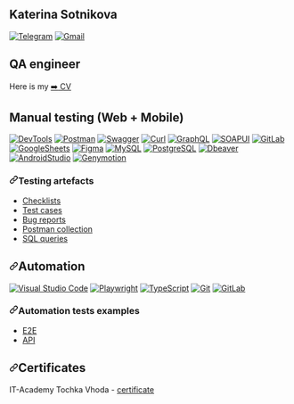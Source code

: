 <article>
  <h1>Katerina Sotnikova</h1>
<p dir="auto"><a href="https://t.me/katty_nizhik" rel="nofollow"><img src="https://camo.githubusercontent.com/97c46eaea6e5953419c21cb33c8ee77961b366341d42f19c29838a691fe8fc48/68747470733a2f2f696d672e736869656c64732e696f2f62616467652f54656c656772616d2d3161333133363f7374796c653d736f6369616c266c6f676f3d74656c656772616d" alt="Telegram" data-canonical-src="https://img.shields.io/badge/Telegram-1a3136?style=social&amp;logo=telegram" style="max-width: 100%;"></a>
<a href="mailto:nizhnikova.ee@gmail.com"><img src="https://camo.githubusercontent.com/15f29b2a6437696f8cc61ffc3235aebf4481c29eb6325de8ed598702d1ffa9a2/68747470733a2f2f696d672e736869656c64732e696f2f62616467652f476d61696c2d3161333133363f7374796c653d736f6369616c266c6f676f3d676d61696c" alt="Gmail" data-canonical-src="https://img.shields.io/badge/Gmail-1a3136?style=social&amp;logo=gmail" style="max-width: 100%;"></a>

<h2>QA engineer</h2>
<p>Here is my <a href="https://docs.google.com/document/d/1uNp5s7ocXoJGJXIUdnFDcLpIdz4bqhO7_5yq5f91Xko/edit?usp=sharing" rel="nofollow"><g-emoji class="g-emoji" alias="arrow_right" fallback-src="https://github.githubassets.com/images/icons/emoji/unicode/27a1.png">➡️</g-emoji> CV</a></p>
<h2 dir="auto">Manual testing (Web + Mobile)</h2>
<p dir="auto"><a target="_blank" rel="noopener noreferrer nofollow" href="https://camo.githubusercontent.com/0a5e8c00c84b828170d69395a66f070bb193831d4743f96c3a744175a2b571f7/68747470733a2f2f696d672e736869656c64732e696f2f62616467652f446576546f6f6c732d3132323532393f7374796c653d666f722d7468652d6261646765266c6f676f3d676f6f676c656368726f6d65"><img src="https://camo.githubusercontent.com/0a5e8c00c84b828170d69395a66f070bb193831d4743f96c3a744175a2b571f7/68747470733a2f2f696d672e736869656c64732e696f2f62616467652f446576546f6f6c732d3132323532393f7374796c653d666f722d7468652d6261646765266c6f676f3d676f6f676c656368726f6d65" alt="DevTools" data-canonical-src="https://img.shields.io/badge/DevTools-122529?style=for-the-badge&amp;logo=googlechrome" style="max-width: 100%;"></a>
<a target="_blank" rel="noopener noreferrer nofollow" href="https://camo.githubusercontent.com/bf5b2e7935657efe30e6bfc1b2782c3f582380d12c3d1c45b35ad1f582c69299/68747470733a2f2f696d672e736869656c64732e696f2f62616467652f506f73746d616e2d3132323532393f7374796c653d666f722d7468652d6261646765266c6f676f3d706f73746d616e266c6f676f436f6c6f723d663736393335"><img src="https://camo.githubusercontent.com/bf5b2e7935657efe30e6bfc1b2782c3f582380d12c3d1c45b35ad1f582c69299/68747470733a2f2f696d672e736869656c64732e696f2f62616467652f506f73746d616e2d3132323532393f7374796c653d666f722d7468652d6261646765266c6f676f3d706f73746d616e266c6f676f436f6c6f723d663736393335" alt="Postman" data-canonical-src="https://img.shields.io/badge/Postman-122529?style=for-the-badge&amp;logo=postman&amp;logoColor=f76935" style="max-width: 100%;"></a>
<a target="_blank" rel="noopener noreferrer nofollow" href="https://camo.githubusercontent.com/a798be945b49afe8035b0e79f0d21258bf15f008480fff06e2a7a956944252c2/68747470733a2f2f696d672e736869656c64732e696f2f62616467652f537761676765722d3132323532393f7374796c653d666f722d7468652d6261646765266c6f676f3d73776167676572266c6f676f436f6c6f723d376564653262"><img src="https://camo.githubusercontent.com/a798be945b49afe8035b0e79f0d21258bf15f008480fff06e2a7a956944252c2/68747470733a2f2f696d672e736869656c64732e696f2f62616467652f537761676765722d3132323532393f7374796c653d666f722d7468652d6261646765266c6f676f3d73776167676572266c6f676f436f6c6f723d376564653262" alt="Swagger" data-canonical-src="https://img.shields.io/badge/Swagger-122529?style=for-the-badge&amp;logo=swagger&amp;logoColor=7ede2b" style="max-width: 100%;"></a>
<a target="_blank" rel="noopener noreferrer nofollow" href="https://camo.githubusercontent.com/5da98fc94d9166bed00e086982e0983bdc13895f85cb4110de822f3786bff007/68747470733a2f2f696d672e736869656c64732e696f2f62616467652f4375726c2d3132323532393f7374796c653d666f722d7468652d6261646765266c6f676f3d6375726c266c6f676f436f6c6f723d376564653262"><img src="https://camo.githubusercontent.com/5da98fc94d9166bed00e086982e0983bdc13895f85cb4110de822f3786bff007/68747470733a2f2f696d672e736869656c64732e696f2f62616467652f4375726c2d3132323532393f7374796c653d666f722d7468652d6261646765266c6f676f3d6375726c266c6f676f436f6c6f723d376564653262" alt="Curl" data-canonical-src="https://img.shields.io/badge/Curl-122529?style=for-the-badge&amp;logo=curl&amp;logoColor=7ede2b" style="max-width: 100%;"></a>
<a target="_blank" rel="noopener noreferrer nofollow" href="https://camo.githubusercontent.com/a9b18b736e0eef45acd324a4e5a0b0aa2b58f68991f134b4e708b6df66213505/68747470733a2f2f696d672e736869656c64732e696f2f62616467652f4772617068514c5f506c617967726f756e642d3132323532393f7374796c653d666f722d7468652d6261646765266c6f676f3d6772617068716c266c6f676f436f6c6f723d643430383864"><img src="https://camo.githubusercontent.com/a9b18b736e0eef45acd324a4e5a0b0aa2b58f68991f134b4e708b6df66213505/68747470733a2f2f696d672e736869656c64732e696f2f62616467652f4772617068514c5f506c617967726f756e642d3132323532393f7374796c653d666f722d7468652d6261646765266c6f676f3d6772617068716c266c6f676f436f6c6f723d643430383864" alt="GraphQL" data-canonical-src="https://img.shields.io/badge/GraphQL_Playground-122529?style=for-the-badge&amp;logo=graphql&amp;logoColor=d4088d" style="max-width: 100%;"></a>
<a target="_blank" rel="noopener noreferrer nofollow" href="https://camo.githubusercontent.com/19e58d9f0d2b3cbd2c38ec2a0858d81aaab8979b3ac48255c67354a2737044fe/68747470733a2f2f696d672e736869656c64732e696f2f62616467652f534f415055492d3132323532393f7374796c653d666f722d7468652d6261646765266c6f676f3d736f61707569266c6f676f436f6c6f723d643430383864"><img src="https://camo.githubusercontent.com/19e58d9f0d2b3cbd2c38ec2a0858d81aaab8979b3ac48255c67354a2737044fe/68747470733a2f2f696d672e736869656c64732e696f2f62616467652f534f415055492d3132323532393f7374796c653d666f722d7468652d6261646765266c6f676f3d736f61707569266c6f676f436f6c6f723d643430383864" alt="SOAPUI" data-canonical-src="https://img.shields.io/badge/SOAPUI-122529?style=for-the-badge&amp;logo=soapui&amp;logoColor=d4088d" style="max-width: 100%;"></a>
<a target="_blank" rel="noopener noreferrer nofollow" href="https://camo.githubusercontent.com/6bdd34c11c741f78bb1bdd151d181af7ae7d81037591d8eb0eeab9cef5aba4f9/68747470733a2f2f696d672e736869656c64732e696f2f62616467652f4769744c61625f4973737565732d3132323532393f7374796c653d666f722d7468652d6261646765266c6f676f3d6769746c6162"><img src="https://camo.githubusercontent.com/6bdd34c11c741f78bb1bdd151d181af7ae7d81037591d8eb0eeab9cef5aba4f9/68747470733a2f2f696d672e736869656c64732e696f2f62616467652f4769744c61625f4973737565732d3132323532393f7374796c653d666f722d7468652d6261646765266c6f676f3d6769746c6162" alt="GitLab" data-canonical-src="https://img.shields.io/badge/GitLab_Issues-122529?style=for-the-badge&amp;logo=gitlab" style="max-width: 100%;"></a>
<a target="_blank" rel="noopener noreferrer nofollow" href="https://camo.githubusercontent.com/295a28396b3b301ff386117888863becda7d8ed1ecd73c1da52a0a7f9c6bbb66/68747470733a2f2f696d672e736869656c64732e696f2f62616467652f476f6f676c652532305368656574732d3132323532393f7374796c653d666f722d7468652d6261646765266c6f676f3d676f6f676c652d736865657473"><img src="https://camo.githubusercontent.com/295a28396b3b301ff386117888863becda7d8ed1ecd73c1da52a0a7f9c6bbb66/68747470733a2f2f696d672e736869656c64732e696f2f62616467652f476f6f676c652532305368656574732d3132323532393f7374796c653d666f722d7468652d6261646765266c6f676f3d676f6f676c652d736865657473" alt="GoogleSheets" data-canonical-src="https://img.shields.io/badge/Google%20Sheets-122529?style=for-the-badge&amp;logo=google-sheets" style="max-width: 100%;"></a>
<a target="_blank" rel="noopener noreferrer nofollow" href="https://camo.githubusercontent.com/6171169cef7232637c198f320a7639c639ed59aa2deb88283c00c994d64da6cf/68747470733a2f2f696d672e736869656c64732e696f2f62616467652f4669676d612d3132323532393f7374796c653d666f722d7468652d6261646765266c6f676f3d6669676d61266c6f676f436f6c6f723d376435666136"><img src="https://camo.githubusercontent.com/6171169cef7232637c198f320a7639c639ed59aa2deb88283c00c994d64da6cf/68747470733a2f2f696d672e736869656c64732e696f2f62616467652f4669676d612d3132323532393f7374796c653d666f722d7468652d6261646765266c6f676f3d6669676d61266c6f676f436f6c6f723d376435666136" alt="Figma" data-canonical-src="https://img.shields.io/badge/Figma-122529?style=for-the-badge&amp;logo=figma&amp;logoColor=7d5fa6" style="max-width: 100%;"></a>
<a target="_blank" rel="noopener noreferrer nofollow" href="https://camo.githubusercontent.com/d20b2a3f3ee5ba4a7b7df36be86396dc1e217b9c7b2e26975a65c1d3543d4bfd/68747470733a2f2f696d672e736869656c64732e696f2f62616467652f4d7953514c2d3132323532393f7374796c653d666f722d7468652d6261646765266c6f676f3d6d7973716c"><img src="https://camo.githubusercontent.com/d20b2a3f3ee5ba4a7b7df36be86396dc1e217b9c7b2e26975a65c1d3543d4bfd/68747470733a2f2f696d672e736869656c64732e696f2f62616467652f4d7953514c2d3132323532393f7374796c653d666f722d7468652d6261646765266c6f676f3d6d7973716c" alt="MySQL" data-canonical-src="https://img.shields.io/badge/MySQL-122529?style=for-the-badge&amp;logo=mysql" style="max-width: 100%;"></a>
<a target="_blank" rel="noopener noreferrer nofollow" href="https://camo.githubusercontent.com/2171433bda4b993da1eb4b256989ab0f02b118f0665180ce038a6d1718f6ba42/68747470733a2f2f696d672e736869656c64732e696f2f62616467652f506f737467726553514c2d3132323532393f7374796c653d666f722d7468652d6261646765266c6f676f3d706f737467726573716c"><img src="https://camo.githubusercontent.com/2171433bda4b993da1eb4b256989ab0f02b118f0665180ce038a6d1718f6ba42/68747470733a2f2f696d672e736869656c64732e696f2f62616467652f506f737467726553514c2d3132323532393f7374796c653d666f722d7468652d6261646765266c6f676f3d706f737467726573716c" alt="PostgreSQL" data-canonical-src="https://img.shields.io/badge/PostgreSQL-122529?style=for-the-badge&amp;logo=postgresql" style="max-width: 100%;"></a>
<a target="_blank" rel="noopener noreferrer nofollow" href="https://camo.githubusercontent.com/17d93a86e40c6f32b7c1b78e7c827e73ba5b5317cc862cbdec005f947f9acbee/68747470733a2f2f696d672e736869656c64732e696f2f62616467652f446265617665722d3132323532393f7374796c653d666f722d7468652d6261646765266c6f676f3d64626561766572"><img src="https://camo.githubusercontent.com/17d93a86e40c6f32b7c1b78e7c827e73ba5b5317cc862cbdec005f947f9acbee/68747470733a2f2f696d672e736869656c64732e696f2f62616467652f446265617665722d3132323532393f7374796c653d666f722d7468652d6261646765266c6f676f3d64626561766572" alt="Dbeaver" data-canonical-src="https://img.shields.io/badge/Dbeaver-122529?style=for-the-badge&amp;logo=dbeaver" style="max-width: 100%;"></a>
<a target="_blank" rel="noopener noreferrer nofollow" href="https://camo.githubusercontent.com/084858805b564a6aef2e290750eeadf485741a18955c58acef5adbc177b040a3/68747470733a2f2f696d672e736869656c64732e696f2f62616467652f416e64726f696453747564696f2d3132323532393f7374796c653d666f722d7468652d6261646765266c6f676f3d616e64726f696473747564696f266c6f676f436f6c6f723d336164303764"><img src="https://camo.githubusercontent.com/084858805b564a6aef2e290750eeadf485741a18955c58acef5adbc177b040a3/68747470733a2f2f696d672e736869656c64732e696f2f62616467652f416e64726f696453747564696f2d3132323532393f7374796c653d666f722d7468652d6261646765266c6f676f3d616e64726f696473747564696f266c6f676f436f6c6f723d336164303764" alt="AndroidStudio" data-canonical-src="https://img.shields.io/badge/AndroidStudio-122529?style=for-the-badge&amp;logo=androidstudio&amp;logoColor=3ad07d" style="max-width: 100%;"></a>
<a target="_blank" rel="noopener noreferrer nofollow" href="https://camo.githubusercontent.com/c2688293fb70482f195e3f9acc26792bada0e3fa044d311ab1258a615e8a758b/68747470733a2f2f696d672e736869656c64732e696f2f62616467652f67656e796d6f74696f6e2d3132323532393f7374796c653d666f722d7468652d6261646765266c6f676f3d67656e796d6f74696f6e266c6f676f436f6c6f723d336164303764"><img src="https://camo.githubusercontent.com/c2688293fb70482f195e3f9acc26792bada0e3fa044d311ab1258a615e8a758b/68747470733a2f2f696d672e736869656c64732e696f2f62616467652f67656e796d6f74696f6e2d3132323532393f7374796c653d666f722d7468652d6261646765266c6f676f3d67656e796d6f74696f6e266c6f676f436f6c6f723d336164303764" alt="Genymotion" data-canonical-src="https://img.shields.io/badge/genymotion-122529?style=for-the-badge&amp;logo=genymotion&amp;logoColor=3ad07d" style="max-width: 100%;"></a></p>
<h3 dir="auto"><a id="user-content-testing-artefacts" class="anchor" aria-hidden="true" href="#testing-artefacts"><svg class="octicon octicon-link" viewBox="0 0 16 16" version="1.1" width="16" height="16" aria-hidden="true"><path d="m7.775 3.275 1.25-1.25a3.5 3.5 0 1 1 4.95 4.95l-2.5 2.5a3.5 3.5 0 0 1-4.95 0 .751.751 0 0 1 .018-1.042.751.751 0 0 1 1.042-.018 1.998 1.998 0 0 0 2.83 0l2.5-2.5a2.002 2.002 0 0 0-2.83-2.83l-1.25 1.25a.751.751 0 0 1-1.042-.018.751.751 0 0 1-.018-1.042Zm-4.69 9.64a1.998 1.998 0 0 0 2.83 0l1.25-1.25a.751.751 0 0 1 1.042.018.751.751 0 0 1 .018 1.042l-1.25 1.25a3.5 3.5 0 1 1-4.95-4.95l2.5-2.5a3.5 3.5 0 0 1 4.95 0 .751.751 0 0 1-.018 1.042.751.751 0 0 1-1.042.018 1.998 1.998 0 0 0-2.83 0l-2.5 2.5a1.998 1.998 0 0 0 0 2.83Z"></path></svg></a>Testing artefacts</h3>
<ul dir="auto">
<li><a href="https://docs.google.com/spreadsheets/d/1AYOJKaYNLzTTBRqsc-M7JI6okSRImAw_3M6uF517dKY/edit#gid=245225388" rel="nofollow">Checklists</a></li>
<li><a href="https://docs.google.com/spreadsheets/d/1TaoCsQM-Lo-BLpCxg5_abQSzYc2jO7pF6FAzkaJgqDc/edit#gid=1064810504" rel="nofollow">Test cases</a></li>
<li><a href="https://gitlab.com/ipp.olga/ipp.olga/-/issues" rel="nofollow">Bug reports</a></li>
<li><a href="https://gitlab.com/" rel="nofollow">Postman collection</a></li>
<li><a href="https://gitlab.com/" rel="nofollow">SQL queries</a></li>
</ul>
<h2 dir="auto"><a id="user-content-automation" class="anchor" aria-hidden="true" href="#automation"><svg class="octicon octicon-link" viewBox="0 0 16 16" version="1.1" width="16" height="16" aria-hidden="true"><path d="m7.775 3.275 1.25-1.25a3.5 3.5 0 1 1 4.95 4.95l-2.5 2.5a3.5 3.5 0 0 1-4.95 0 .751.751 0 0 1 .018-1.042.751.751 0 0 1 1.042-.018 1.998 1.998 0 0 0 2.83 0l2.5-2.5a2.002 2.002 0 0 0-2.83-2.83l-1.25 1.25a.751.751 0 0 1-1.042-.018.751.751 0 0 1-.018-1.042Zm-4.69 9.64a1.998 1.998 0 0 0 2.83 0l1.25-1.25a.751.751 0 0 1 1.042.018.751.751 0 0 1 .018 1.042l-1.25 1.25a3.5 3.5 0 1 1-4.95-4.95l2.5-2.5a3.5 3.5 0 0 1 4.95 0 .751.751 0 0 1-.018 1.042.751.751 0 0 1-1.042.018 1.998 1.998 0 0 0-2.83 0l-2.5 2.5a1.998 1.998 0 0 0 0 2.83Z"></path></svg></a>Automation</h2>
<p dir="auto"><a target="_blank" rel="noopener noreferrer nofollow" href="https://camo.githubusercontent.com/ebfa19e224a1b36e2787da750a436364a071aef53a13035d63467ad48d01addd/68747470733a2f2f696d672e736869656c64732e696f2f62616467652f56697375616c25323053747564696f253230436f64652d3132323532393f7374796c653d666f722d7468652d6261646765266c6f676f3d76697375616c2d73747564696f2d636f6465266c6f676f436f6c6f723d303038304646"><img src="https://camo.githubusercontent.com/ebfa19e224a1b36e2787da750a436364a071aef53a13035d63467ad48d01addd/68747470733a2f2f696d672e736869656c64732e696f2f62616467652f56697375616c25323053747564696f253230436f64652d3132323532393f7374796c653d666f722d7468652d6261646765266c6f676f3d76697375616c2d73747564696f2d636f6465266c6f676f436f6c6f723d303038304646" alt="Visual Studio Code" data-canonical-src="https://img.shields.io/badge/Visual%20Studio%20Code-122529?style=for-the-badge&amp;logo=visual-studio-code&amp;logoColor=0080FF" style="max-width: 100%;"></a>
<a target="_blank" rel="noopener noreferrer nofollow" href="https://camo.githubusercontent.com/4cb9135f0af6e7af886698c3b6b554079473678ad32a37127f541485ce1c11a4/68747470733a2f2f696d672e736869656c64732e696f2f62616467652f506c61797772696768742d3132323532393f7374796c653d666f722d7468652d6261646765266c6f676f3d706c6179777269676874"><img src="https://camo.githubusercontent.com/4cb9135f0af6e7af886698c3b6b554079473678ad32a37127f541485ce1c11a4/68747470733a2f2f696d672e736869656c64732e696f2f62616467652f506c61797772696768742d3132323532393f7374796c653d666f722d7468652d6261646765266c6f676f3d706c6179777269676874" alt="Playwright" data-canonical-src="https://img.shields.io/badge/Playwright-122529?style=for-the-badge&amp;logo=playwright" style="max-width: 100%;"></a>
<a target="_blank" rel="noopener noreferrer nofollow" href="https://camo.githubusercontent.com/e6948e1ff0110394ffff5d8ce00deec24ec439751d29cb7531365feafd24c1c3/68747470733a2f2f696d672e736869656c64732e696f2f62616467652f747970657363726970742d3132323532393f7374796c653d666f722d7468652d6261646765266c6f676f3d74797065736372697074"><img src="https://camo.githubusercontent.com/e6948e1ff0110394ffff5d8ce00deec24ec439751d29cb7531365feafd24c1c3/68747470733a2f2f696d672e736869656c64732e696f2f62616467652f747970657363726970742d3132323532393f7374796c653d666f722d7468652d6261646765266c6f676f3d74797065736372697074" alt="TypeScript" data-canonical-src="https://img.shields.io/badge/typescript-122529?style=for-the-badge&amp;logo=typescript" style="max-width: 100%;"></a>
<a target="_blank" rel="noopener noreferrer nofollow" href="https://camo.githubusercontent.com/4f295b6c560a804d48f7bf90f66ab40e00efa4acce5c031f75932a4a62b4ea3d/68747470733a2f2f696d672e736869656c64732e696f2f62616467652f4769742d3132323532393f7374796c653d666f722d7468652d6261646765266c6f676f3d676974"><img src="https://camo.githubusercontent.com/4f295b6c560a804d48f7bf90f66ab40e00efa4acce5c031f75932a4a62b4ea3d/68747470733a2f2f696d672e736869656c64732e696f2f62616467652f4769742d3132323532393f7374796c653d666f722d7468652d6261646765266c6f676f3d676974" alt="Git" data-canonical-src="https://img.shields.io/badge/Git-122529?style=for-the-badge&amp;logo=git" style="max-width: 100%;"></a>
<a target="_blank" rel="noopener noreferrer nofollow" href="https://camo.githubusercontent.com/5d4436c42eb5809e8f3e9184212def47ff11630cf922b5178674fe03c099f1ce/68747470733a2f2f696d672e736869656c64732e696f2f62616467652f4769744c61622d3132323532393f7374796c653d666f722d7468652d6261646765266c6f676f3d6769746c6162"><img src="https://camo.githubusercontent.com/5d4436c42eb5809e8f3e9184212def47ff11630cf922b5178674fe03c099f1ce/68747470733a2f2f696d672e736869656c64732e696f2f62616467652f4769744c61622d3132323532393f7374796c653d666f722d7468652d6261646765266c6f676f3d6769746c6162" alt="GitLab" data-canonical-src="https://img.shields.io/badge/GitLab-122529?style=for-the-badge&amp;logo=gitlab" style="max-width: 100%;"></a></p>
<h3 dir="auto"><a id="user-content-automation-tests-examples" class="anchor" aria-hidden="true" href="#automation-tests-examples"><svg class="octicon octicon-link" viewBox="0 0 16 16" version="1.1" width="16" height="16" aria-hidden="true"><path d="m7.775 3.275 1.25-1.25a3.5 3.5 0 1 1 4.95 4.95l-2.5 2.5a3.5 3.5 0 0 1-4.95 0 .751.751 0 0 1 .018-1.042.751.751 0 0 1 1.042-.018 1.998 1.998 0 0 0 2.83 0l2.5-2.5a2.002 2.002 0 0 0-2.83-2.83l-1.25 1.25a.751.751 0 0 1-1.042-.018.751.751 0 0 1-.018-1.042Zm-4.69 9.64a1.998 1.998 0 0 0 2.83 0l1.25-1.25a.751.751 0 0 1 1.042.018.751.751 0 0 1 .018 1.042l-1.25 1.25a3.5 3.5 0 1 1-4.95-4.95l2.5-2.5a3.5 3.5 0 0 1 4.95 0 .751.751 0 0 1-.018 1.042.751.751 0 0 1-1.042.018 1.998 1.998 0 0 0-2.83 0l-2.5 2.5a1.998 1.998 0 0 0 0 2.83Z"></path></svg></a>Automation tests examples</h3>
<ul dir="auto">
<li><a href="https://gitlab.com/" rel="nofollow">E2E</a></li>
<li><a href="https://gitlab.com/" rel="nofollow">API</a></li>
</ul>
<h2 dir="auto"><a id="user-content-certificates" class="anchor" aria-hidden="true" href="#certificates"><svg class="octicon octicon-link" viewBox="0 0 16 16" version="1.1" width="16" height="16" aria-hidden="true"><path d="m7.775 3.275 1.25-1.25a3.5 3.5 0 1 1 4.95 4.95l-2.5 2.5a3.5 3.5 0 0 1-4.95 0 .751.751 0 0 1 .018-1.042.751.751 0 0 1 1.042-.018 1.998 1.998 0 0 0 2.83 0l2.5-2.5a2.002 2.002 0 0 0-2.83-2.83l-1.25 1.25a.751.751 0 0 1-1.042-.018.751.751 0 0 1-.018-1.042Zm-4.69 9.64a1.998 1.998 0 0 0 2.83 0l1.25-1.25a.751.751 0 0 1 1.042.018.751.751 0 0 1 .018 1.042l-1.25 1.25a3.5 3.5 0 1 1-4.95-4.95l2.5-2.5a3.5 3.5 0 0 1 4.95 0 .751.751 0 0 1-.018 1.042.751.751 0 0 1-1.042.018 1.998 1.998 0 0 0-2.83 0l-2.5 2.5a1.998 1.998 0 0 0 0 2.83Z"></path></svg></a>Certificates</h2>
<p dir="auto">IT-Academy Tochka Vhoda - <a href="/oippolitova/oippolitova/blob/main/assets/certificate.png">certificate</a></p>
</article>
